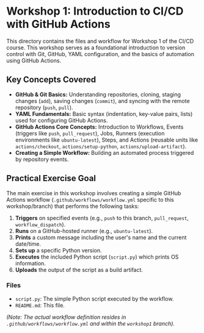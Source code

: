 # Workshop 1: Introduction to CI/CD with GitHub Actions

This directory contains the files and workflow for Workshop 1 of the CI/CD course. This workshop serves as a foundational introduction to version control with Git, GitHub, YAML configuration, and the basics of automation using GitHub Actions.

## Key Concepts Covered

*   **GitHub & Git Basics:** Understanding repositories, cloning, staging changes (`add`), saving changes (`commit`), and syncing with the remote repository (`push`, `pull`).
*   **YAML Fundamentals:** Basic syntax (indentation, key-value pairs, lists) used for configuring GitHub Actions.
*   **GitHub Actions Core Concepts:** Introduction to Workflows, Events (triggers like `push`, `pull_request`), Jobs, Runners (execution environments like `ubuntu-latest`), Steps, and Actions (reusable units like `actions/checkout`, `actions/setup-python`, `actions/upload-artifact`).
*   **Creating a Simple Workflow:** Building an automated process triggered by repository events.

## Practical Exercise Goal

The main exercise in this workshop involves creating a simple GitHub Actions workflow (`.github/workflows/workflow.yml` specific to this workshop/branch) that performs the following tasks:

1.  **Triggers** on specified events (e.g., `push` to this branch, `pull_request`, `workflow_dispatch`).
2.  **Runs** on a GitHub-hosted runner (e.g., `ubuntu-latest`).
3.  **Prints** a custom message including the user's name and the current date/time.
4.  **Sets up** a specific Python version.
5.  **Executes** the included Python script (`script.py`) which prints OS information.
6.  **Uploads** the output of the script as a build artifact.

### Files

*   `script.py`: The simple Python script executed by the workflow.
*   `README.md`: This file.

*(Note: The actual workflow definition resides in `.github/workflows/workflow.yml` and within the `workshop1` branch).*
